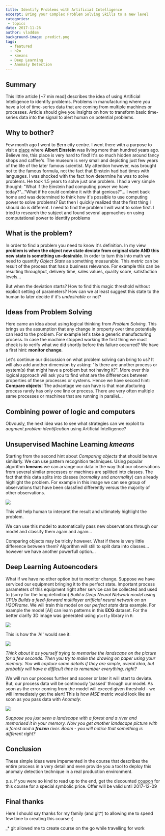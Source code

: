 ```yaml
---
title: Identify Problems with Artificial Intelligence
excerpt: Bring your Complex Problem Solving Skills to a new level
categories: 
 - topics 
date: 2017-11-26
author: vladdsm
background-image: predict.png
tags:
  - featured
  - h2o
  - kmeans
  - Deep Learning
  - Anomaly Detection
---
```


## Summary

This little article [~7 min read] describes the idea of using Artificial Intelligence to identify problems. Problems in manufacturing where you have a lot of time-series data that are coming from multiple machines or processes. Article should give you insights on how to transform basic time-series data into the signal to alert human on potential problems.

## Why to bother?

Few month ago I went to Bern city centre. I went there with a purpose to visit a [place](http://www.einstein-bern.ch/index.php?lang=en) where **Albert Einstein** was living more than hundred years ago. Believe me, this place is very hard to find! It's so much hidden around fancy shops and caffee's. The museum is very small and depicting just few years of the life of the later famous scientist. My attention however, was brought not to the famous formula, not the fact that Einstein had bad times with languages. I was shocked with the fact how determine he was to solve problems. He took 1.5 years to solve just one problem. I had a very simple thought: "What if the Einstein had computing power we have today?"..."What if he could combine it with that genious?"... I went back home and was determined to think how it's possible to use computing power to solve problems? But then I quickly realized that the first thing I should do is different. I need to find the problem I will want to solve first. I tried to research the subject and found several approaches on using computational power to identify problems

## What is the problem?

In order to find a problem you need to know it's definition. In my view **problem is when the object new state deviate from original state AND this new state is something un-desirable**. In order to turn this into math we need to quantify *Object State* as something measurable. This *metric* can be result of the process that has a business relevance. For example this can be resulting throughput, delivery time, sales values, quality score, satisfaction levels... 

But when the deviation starts? How to find this magic threshold without explicit setting of parameters? How can we at least suggest this state to the human to later decide if it's *undesirable* or not?

## Ideas from Problem Solving

Here came an idea about using logical thinking from *Problem Solving*. This brings us the assumption that any change in property over time potentially can lead to the problem. For example let's take a generic manufacturing process. In case the machine stopped working the first thing we must check is to verify what we did shortly before this failure occurred? We have a first hint: **monitor change**. 

Let's continue our discussion on what problem solving can bring to us? It will also add another dimension by asking: "Is there are another process or system(s) that might have a problem but not having it?". More over this logical approach will ask you to find what are the differences between properties of these processes or systems. Hence we have second hint: **Compare objects**! The advantage we can have is that manufacturing process rarely has only one line or process. There are very often multiple same processes or machines that are running in parallel...

## Combining power of logic and computers

Obvously, the next idea was to see what strategies can we exploit to *augment problem identification* using Artificial Intelligence?

## Unsupervised Machine Learning *kmeans*

Starting from the second hint about *Comparing objects* that should behave similarly. We can use pattern recognition techniques. Using popular algorithm **kmeans** we can arrange our data in the way that our observations from several similar processes or machines are splitted into classes. The fact that this data splits into classes (*normality* and *anormality*) can already highlight the problem. For example in this image we can see group of observations that have been classfied differently versus the majority of other observations. 

<img src ="https://raw.githubusercontent.com/vladdsm/myblog_attempt/master/images/plotarbitrary.png">

This will help human to interpret the result and ultimately highlight the problem.

We can use this model to automatically pass new observations through our model and classify them again and again...

Comparing objects may be tricky however. What if there is very little difference between them? Algorithm will still to split data into classes... however we have another powerfull option...

## Deep Learning Autoencoders

What if we have no other option but to monitor change. Suppose we have serviced our equipment bringing it to the perfect state. Important process parameters of this equipment right after service can be collected and used to (sorry for the long definition) *Build a Deep Neural Network model using CPUs Builds a feed-forward multilayer artificial neural network on an H2OFrame*. We will train this model on our *perfect state* data example. For example the model [AI] can learn patterns in this **ECG** dataset. For the better clarify 3D image was generated using `plotly` library in `R`: 

<img src="https://raw.githubusercontent.com/vzhomeexperiments/detect-anomaly/Lecture25-DeepLearning/h2o_datasets/train.png" >

This is how the 'AI' would see it:

<img src ="https://raw.githubusercontent.com/vzhomeexperiments/detect-anomaly/Lecture25-DeepLearning/h2o_datasets/predict.png" >

*Think about it as yourself trying to memorise the landscape on the picture for a few seconds. Then you try to make the drawing on paper using your memory. You will capture some details if they are simple, overal idea, but probably will have a difficult time to remember everything, right?*

We will run our process further and sooner or later it will start to deviate. But, our process data will be continously 'passed' through our model. As soon as the error coming from the model will exceed given threshold - we will immediately get the alert! This is how *MSE* metric would look like as soon as you pass data with *Anomaly*:

<img src = "https://raw.githubusercontent.com/vzhomeexperiments/detect-anomaly/Lecture25-DeepLearning/h2o_datasets/MSE.png">

*Suppose you just seen a landscape with a forest and a river and memorised it in your memory. Now you get another landscape picture with a forest and a **frozen** river. Boom - you will notice that something is different right?*

## Conclusion

These simple ideas were impemented in the course that describes the entire process in a very detail and even provide you a tool to deploy this anomaly detection technique in a real production environment. 

p.s. if you were so kind to read up to the end, get the discounted [coupon](https://www.udemy.com/identify-problems-with-ai-case-study/?couponCode=AI-DETECT-PROBLEM) for this course for a special symbolic price. Offer will be valid until 2017-12-09

## Final thanks

Here I should say thanks for my family (and git*) to allowing me to spend few time to creating this course :)

_* git allowed me to create course on the go while travelling for work
